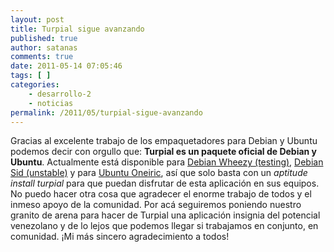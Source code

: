 ```yaml
---
layout: post
title: Turpial sigue avanzando
published: true
author: satanas
comments: true
date: 2011-05-14 07:05:46
tags: [ ]
categories:
    - desarrollo-2
    - noticias
permalink: /2011/05/turpial-sigue-avanzando
---
```

Gracias al excelente trabajo de los empaquetadores para Debian y Ubuntu podemos decir con orgullo que: **Turpial es un paquete oficial de Debian y Ubuntu**. Actualmente está disponible para [Debian Wheezy (testing)][1], [Debian Sid (unstable)][2] y para [Ubuntu Oneiric][3], así que solo basta con un _aptitude install turpial_ para que puedan disfrutar de esta aplicación en sus equipos. No puedo hacer otra cosa que agradecer el enorme trabajo de todos y el inmeso apoyo de la comunidad. Por acá seguiremos poniendo nuestro granito de arena para hacer de Turpial una aplicación insignia del potencial venezolano y de lo lejos que podemos llegar si trabajamos en conjunto, en comunidad. ¡Mi más sincero agradecimiento a todos!

 [1]: http://packages.debian.org/wheezy/turpial
 [2]: http://packages.debian.org/sid/turpial
 [3]: http://packages.ubuntu.com/oneiric/turpial